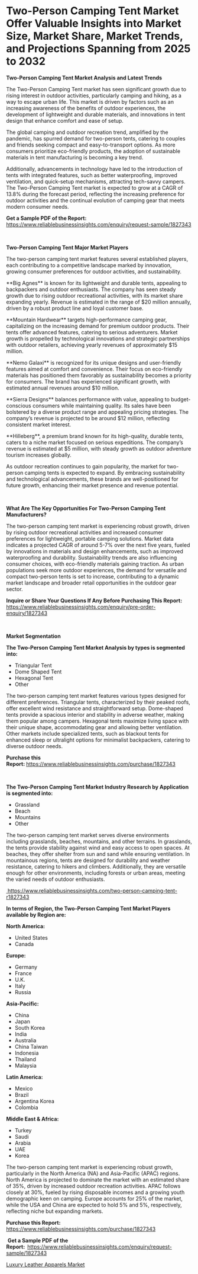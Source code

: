 <p><h1>Two-Person Camping Tent Market Offer Valuable Insights into Market Size, Market Share, Market Trends, and Projections Spanning from 2025 to 2032</h1></p><p><strong>Two-Person Camping Tent Market Analysis and Latest Trends</strong></p>
<p><p>The Two-Person Camping Tent market has seen significant growth due to rising interest in outdoor activities, particularly camping and hiking, as a way to escape urban life. This market is driven by factors such as an increasing awareness of the benefits of outdoor experiences, the development of lightweight and durable materials, and innovations in tent design that enhance comfort and ease of setup. </p><p>The global camping and outdoor recreation trend, amplified by the pandemic, has spurred demand for two-person tents, catering to couples and friends seeking compact and easy-to-transport options. As more consumers prioritize eco-friendly products, the adoption of sustainable materials in tent manufacturing is becoming a key trend.</p><p>Additionally, advancements in technology have led to the introduction of tents with integrated features, such as better waterproofing, improved ventilation, and quick-setup mechanisms, attracting tech-savvy campers. The Two-Person Camping Tent market is expected to grow at a CAGR of 13.8% during the forecast period, reflecting the increasing preference for outdoor activities and the continual evolution of camping gear that meets modern consumer needs.</p></p>
<p><strong>Get a Sample PDF of the Report:&nbsp;</strong> <a href="https://www.reliablebusinessinsights.com/enquiry/request-sample/1827343?utm_campaign=2318&utm_medium=2&utm_source=Github&utm_content=ia&utm_term=05042025&utm_id=two-person-camping-tent">https://www.reliablebusinessinsights.com/enquiry/request-sample/1827343</a></p>
<p>&nbsp;</p>
<p><strong>Two-Person Camping Tent Major Market Players</strong></p>
<p><p>The two-person camping tent market features several established players, each contributing to a competitive landscape marked by innovation, growing consumer preferences for outdoor activities, and sustainability.</p><p>**Big Agnes** is known for its lightweight and durable tents, appealing to backpackers and outdoor enthusiasts. The company has seen steady growth due to rising outdoor recreational activities, with its market share expanding yearly. Revenue is estimated in the range of $20 million annually, driven by a robust product line and loyal customer base.</p><p>**Mountain Hardwear** targets high-performance camping gear, capitalizing on the increasing demand for premium outdoor products. Their tents offer advanced features, catering to serious adventurers. Market growth is propelled by technological innovations and strategic partnerships with outdoor retailers, achieving yearly revenues of approximately $15 million.</p><p>**Nemo Galaxi** is recognized for its unique designs and user-friendly features aimed at comfort and convenience. Their focus on eco-friendly materials has positioned them favorably as sustainability becomes a priority for consumers. The brand has experienced significant growth, with estimated annual revenues around $10 million.</p><p>**Sierra Designs** balances performance with value, appealing to budget-conscious consumers while maintaining quality. Its sales have been bolstered by a diverse product range and appealing pricing strategies. The company’s revenue is projected to be around $12 million, reflecting consistent market interest.</p><p>**Hilleberg**, a premium brand known for its high-quality, durable tents, caters to a niche market focused on serious expeditions. The company’s revenue is estimated at $5 million, with steady growth as outdoor adventure tourism increases globally.</p><p>As outdoor recreation continues to gain popularity, the market for two-person camping tents is expected to expand. By embracing sustainability and technological advancements, these brands are well-positioned for future growth, enhancing their market presence and revenue potential.</p></p>
<p>&nbsp;</p>
<p><strong>What Are The Key Opportunities For Two-Person Camping Tent Manufacturers?</strong></p>
<p><p>The two-person camping tent market is experiencing robust growth, driven by rising outdoor recreational activities and increased consumer preferences for lightweight, portable camping solutions. Market data indicates a projected CAGR of around 5-7% over the next five years, fueled by innovations in materials and design enhancements, such as improved waterproofing and durability. Sustainability trends are also influencing consumer choices, with eco-friendly materials gaining traction. As urban populations seek more outdoor experiences, the demand for versatile and compact two-person tents is set to increase, contributing to a dynamic market landscape and broader retail opportunities in the outdoor gear sector.</p></p>
<p><strong>Inquire or Share Your Questions If Any Before Purchasing This Report:</strong> <a href="https://www.reliablebusinessinsights.com/enquiry/pre-order-enquiry/1827343?utm_campaign=2318&utm_medium=2&utm_source=Github&utm_content=ia&utm_term=05042025&utm_id=two-person-camping-tent">https://www.reliablebusinessinsights.com/enquiry/pre-order-enquiry/1827343</a></p>
<p>&nbsp;</p>
<p><strong>Market Segmentation</strong></p>
<p><strong>The Two-Person Camping Tent Market Analysis by types is segmented into:</strong></p>
<p><ul><li>Triangular Tent</li><li>Dome Shaped Tent</li><li>Hexagonal Tent</li><li>Other</li></ul></p>
<p><p>The two-person camping tent market features various types designed for different preferences. Triangular tents, characterized by their peaked roofs, offer excellent wind resistance and straightforward setup. Dome-shaped tents provide a spacious interior and stability in adverse weather, making them popular among campers. Hexagonal tents maximize living space with their unique shape, accommodating gear and allowing better ventilation. Other markets include specialized tents, such as blackout tents for enhanced sleep or ultralight options for minimalist backpackers, catering to diverse outdoor needs.</p></p>
<p><strong>Purchase this Report:&nbsp;</strong><a href="https://www.reliablebusinessinsights.com/purchase/1827343?utm_campaign=2318&utm_medium=2&utm_source=Github&utm_content=ia&utm_term=05042025&utm_id=two-person-camping-tent">https://www.reliablebusinessinsights.com/purchase/1827343</a></p>
<p>&nbsp;</p>
<p><strong>The Two-Person Camping Tent Market Industry Research by Application is segmented into:</strong></p>
<p><ul><li>Grassland</li><li>Beach</li><li>Mountains</li><li>Other</li></ul></p>
<p><p>The two-person camping tent market serves diverse environments including grasslands, beaches, mountains, and other terrains. In grasslands, the tents provide stability against wind and easy access to open spaces. At beaches, they offer shelter from sun and sand while ensuring ventilation. In mountainous regions, tents are designed for durability and weather resistance, catering to hikers and climbers. Additionally, they are versatile enough for other environments, including forests or urban areas, meeting the varied needs of outdoor enthusiasts.</p></p>
<p><a href="https://www.reliablebusinessinsights.com/two-person-camping-tent-r1827343?utm_campaign=2318&utm_medium=2&utm_source=Github&utm_content=ia&utm_term=05042025&utm_id=two-person-camping-tent">&nbsp;https://www.reliablebusinessinsights.com/two-person-camping-tent-r1827343</a></p>
<p><strong>In terms of Region, the Two-Person Camping Tent Market Players available by Region are:</strong></p>
<p>
    <p> <strong> North America: </strong>
        <ul>
            <li>United States</li>
            <li>Canada</li>
        </ul>
        </p> 
    <p> <strong> Europe: </strong>
        <ul>
            <li>Germany</li>
            <li>France</li>
            <li>U.K.</li>
            <li>Italy</li>
            <li>Russia</li>
        </ul>
        </p> 
    <p> <strong> Asia-Pacific: </strong>
        <ul>
            <li>China</li>
            <li>Japan</li>
            <li>South Korea</li>
            <li>India</li>
            <li>Australia</li>
            <li>China Taiwan</li>
            <li>Indonesia</li>
            <li>Thailand</li>
            <li>Malaysia</li>
        </ul>
        </p> 
    <p> <strong> Latin America: </strong>
        <ul>
            <li>Mexico</li>
            <li>Brazil</li>
            <li>Argentina Korea</li>
            <li>Colombia</li>
        </ul>
        </p> 
    <p> <strong> Middle East & Africa: </strong>
        <ul>
            <li>Turkey</li>
            <li>Saudi</li>
            <li>Arabia</li>
            <li>UAE</li>
            <li>Korea</li>
        </ul>
    </p>
    </p>
<p><p>The two-person camping tent market is experiencing robust growth, particularly in the North America (NA) and Asia-Pacific (APAC) regions. North America is projected to dominate the market with an estimated share of 35%, driven by increased outdoor recreation activities. APAC follows closely at 30%, fueled by rising disposable incomes and a growing youth demographic keen on camping. Europe accounts for 25% of the market, while the USA and China are expected to hold 5% and 5%, respectively, reflecting niche but expanding markets.</p></p>
<p><strong>Purchase this Report: </strong><a href="https://www.reliablebusinessinsights.com/purchase/1827343?utm_campaign=2318&utm_medium=2&utm_source=Github&utm_content=ia&utm_term=05042025&utm_id=two-person-camping-tent">https://www.reliablebusinessinsights.com/purchase/1827343</a></p>
<p>&nbsp;<strong>Get a Sample PDF of the Report:&nbsp;&nbsp;</strong><a href="https://www.reliablebusinessinsights.com/enquiry/request-sample/1827343?utm_campaign=2318&utm_medium=2&utm_source=Github&utm_content=ia&utm_term=05042025&utm_id=two-person-camping-tent">https://www.reliablebusinessinsights.com/enquiry/request-sample/1827343</a></p>
<p><strong></strong></p>
<p><p><a href="https://github.com/HobertDavis43/Market-Research-Report-List-2/blob/main/luxury-leather-apparels-market.md?utm_campaign=2318&utm_medium=2&utm_source=Github&utm_content=ia&utm_term=05042025&utm_id=two-person-camping-tent">Luxury Leather Apparels Market</a></p></p>